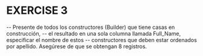 # EXERCISE 3
-- Presente de todos los constructores (Builder) que tiene casas en construcción,
-- el resultado en una sola columna llamada Full_Name, especificar el nombre de estos
-- constructores que deben estar ordenados por apellido. Asegúrese de que se obtengan 8 registros.


